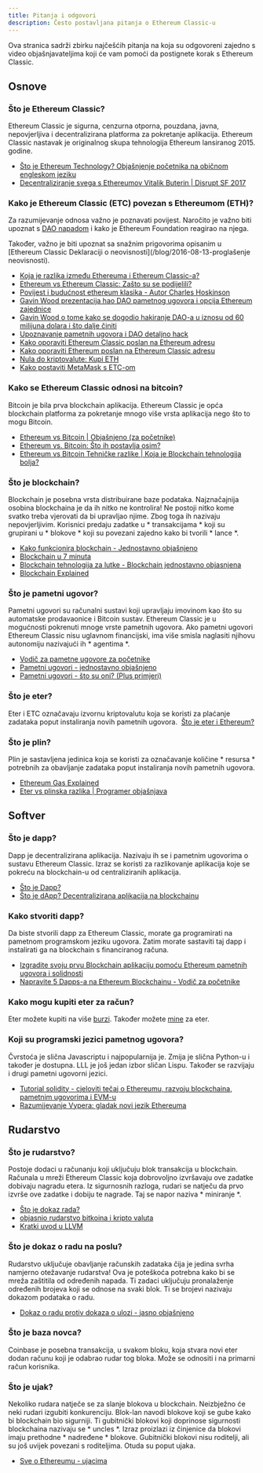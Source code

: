 ```yaml
---
title: Pitanja i odgovori
description: Često postavljana pitanja o Ethereum Classic-u
---
```


Ova stranica sadrži zbirku najčešćih pitanja na koja su odgovoreni zajedno s video objašnjavateljima koji će vam pomoći da postignete korak s Ethereum Classic.

## Osnove

### Što je Ethereum Classic?

Ethereum Classic je sigurna, cenzurna otporna, pouzdana, javna, nepovjerljiva i decentralizirana platforma za pokretanje aplikacija. Ethereum Classic nastavak je originalnog skupa tehnologija Ethereum lansiranog 2015. godine.

- [Što je Ethereum Technology? Objašnjenje početnika na običnom engleskom jeziku](https://youtu.be/jxLkbJozKbY)
- [Decentraliziranje svega s Ethereumov Vitalik Buterin | Disrupt SF 2017](https://youtu.be/WSN5BaCzsbo)

### Kako je Ethereum Classic (ETC) povezan s Ethereumom (ETH)?

Za razumijevanje odnosa važno je poznavati povijest. Naročito je važno biti upoznat s [DAO napadom](http://www.coindesk.com/understanding-dao-hack-journalists) i kako je Ethereum Foundation reagirao na njega.

Također, važno je biti upoznat sa snažnim prigovorima opisanim u [Ethereum Classic Deklaraciji o neovisnosti](/blog/2016-08-13-proglašenje neovisnosti).

- [Koja je razlika između Ethereuma i Ethereum Classic-a?](Https://youtu.be/EaC6YwO_H0U)
- [Ethereum vs Ethereum Classic: Zašto su se podijelili?](Https://youtu.be/IOuEgLKqqjE)
- [Povijest i budućnost ethereum klasika - Autor Charles Hoskinson](https://youtu.be/SQZB3pAhjP4)
- [Gavin Wood prezentacija hao DAO pametnog ugovora i opcija Ethereum zajednice](https://youtu.be/KaOGtH7J0WE)
- [Gavin Wood o tome kako se dogodio hakiranje DAO-a u iznosu od 60 milijuna dolara i što dalje činiti](https://youtu.be/JzCGRtGyxvY)
- [Upoznavanje pametnih ugovora i DAO detaljno hack](https://youtu.be/AfyB1VlnLNU)
- [Kako oporaviti Ethereum Classic poslan na Ethereum adresu](https://medium.com/@nesterenkoi565/how-to-recover-ethereum-classic-sent-to-ethereum-address-691aca046f3e)
- [Kako oporaviti Ethereum poslan na Ethereum Classic adresu](https://medium.com/@nesterenkoi565/how-to-recover-ethereum-sent-to-an-ethereum-classic-address-832d56a7d6d9)
- [Nula do kriptovalute: Kupi ETH](https://www.mewtopia.com/zerotocrypto-buy-eth/)
- [Kako postaviti MetaMask s ETC-om](https://youtu.be/BhVWWcwKKME)

### Kako se Ethereum Classic odnosi na bitcoin?

Bitcoin je bila prva blockchain aplikacija. Ethereum Classic je opća blockchain platforma za pokretanje mnogo više vrsta aplikacija nego što to mogu Bitcoin.

- [Ethereum vs Bitcoin | Objašnjeno (za početnike)](https://youtu.be/d94l-_3B6dM)
- [Ethereum vs. Bitcoin: Što ih postavlja osim?](Https://youtu.be/0UBk1e5qnr4)
- [Ethereum vs Bitcoin Tehničke razlike | Koja je Blockchain tehnologija bolja?](Https://youtu.be/fdWoNBt6CcY)

### Što je blockchain?

Blockchain je posebna vrsta distribuirane baze podataka. Najznačajnija osobina blockchaina je da ih nitko ne kontrolira! Ne postoji nitko kome svatko treba vjerovati da bi upravljao njime. Zbog toga ih nazivaju nepovjerljivim. Korisnici predaju zadatke u * transakcijama * koji su grupirani u * blokove * koji su povezani zajedno kako bi tvorili * lance *.

- [Kako funkcionira blockchain - Jednostavno objašnjeno](https://youtu.be/SSo_EIwHSd4)
- [Blockchain u 7 minuta](https://youtu.be/yubzJw0uiE4)
- [Blockchain tehnologija za lutke - Blockchain jednostavno objasnjena](https://youtu.be/2yJqjTiwpxM)
- [Blockchain Explained](https://youtu.be/QphJEO9ZX6s)

### Što je pametni ugovor?

Pametni ugovori su računalni sustavi koji upravljaju imovinom kao što su automatske prodavaonice i Bitcoin sustav. Ethereum Classic je u mogućnosti pokrenuti mnoge vrste pametnih ugovora. Ako pametni ugovori Ethereum Classic nisu uglavnom financijski, ima više smisla naglasiti njihovu autonomiju nazivajući ih * agentima *.

- [Vodič za pametne ugovore za početnike](https://youtu.be/RZXJMdAk5zk)
- [Pametni ugovori - jednostavno objašnjeno](https://youtu.be/ZE2HxTmxfrI)
- [Pametni ugovori - što su oni? (Plus primjeri)](https://youtu.be/DhNyD8Cj0dg)

### Što je eter?

Eter i ETC označavaju izvornu kriptovalutu koja se koristi za plaćanje zadataka poput instaliranja novih pametnih ugovora.
 [Što je eter i Ethereum?](Https://youtu.be/fjnovGRQrRE)

### Što je plin?

Plin je sastavljena jedinica koja se koristi za označavanje količine * resursa * potrebnih za obavljanje zadataka poput instaliranja novih pametnih ugovora.

- [Ethereum Gas Explained](https://youtu.be/hQ78FVSv-vs)
- [Eter vs plinska razlika | Programer objašnjava](https://youtu.be/cZ0rYWJzeow)

## Softver

### Što je dapp?

Dapp je decentralizirana aplikacija. Nazivaju ih se i pametnim ugovorima o sustavu Ethereum Classic. Izraz se koristi za razlikovanje aplikacija koje se pokreću na blockchain-u od centraliziranih aplikacija.

- [Što je Dapp?](Https://youtu.be/CDQX8inMCt0)
- [Što je dApp? Decentralizirana aplikacija na blockchainu](https://youtu.be/F50OrwV6Uk8)

### Kako stvoriti dapp?

Da biste stvorili dapp za Ethereum Classic, morate ga programirati na pametnom programskom jeziku ugovora. Zatim morate sastaviti taj dapp i instalirati ga na blockchain s financiranog računa.

- [Izgradite svoju prvu Blockchain aplikaciju pomoću Ethereum pametnih ugovora i solidnosti](https://youtu.be/coQ5dg8wM2o)
- [Napravite 5 Dapps-a na Ethereum Blockchainu - Vodič za početnike](https://youtu.be/8wMKq7HvbKw)

### Kako mogu kupiti eter za račun?

Eter možete kupiti na više [burzi](/ekosustava/razmjena). Također možete [mine](/razvoj/rudarstvo-resurse) za eter.

### Koji su programski jezici pametnog ugovora?

Čvrstoća je slična Javascriptu i najpopularnija je. Zmija je slična Python-u i također je dostupna. LLL je još jedan izbor sličan Lispu. Također se razvijaju i drugi pametni ugovorni jezici.

- [Tutorial solidity - cjeloviti tečaj o Ethereumu, razvoju blockchaina, pametnim ugovorima i EVM-u](https://youtu.be/ipwxYa-F1uY)
- [Razumijevanje Vypera: gladak novi jezik Ethereuma](https://youtu.be/rqfM6cxXHB8)

## Rudarstvo

### Što je rudarstvo?

Postoje dodaci u računanju koji uključuju blok transakcija u blockchain. Računala u mreži Ethereum Classic koja dobrovoljno izvršavaju ove zadatke dobivaju nagradu etera. Iz sigurnosnih razloga, rudari se natječu da prvo izvrše ove zadatke i dobiju te nagrade. Taj se napor naziva * miniranje *.

- [Što je dokaz rada?](Https://youtu.be/3EUAcxhuoU4)
- [objasnio rudarstvo bitkoina i kripto valuta](https://youtu.be/kZXXDp0_R-w)
- [Kratki uvod u LLVM](https://youtu.be/a5-WaD8VV38)

### Što je dokaz o radu na poslu?

Rudarstvo uključuje obavljanje računskih zadataka čija je jedina svrha namjerno otežavanje rudarstva! Ova je poteškoća potrebna kako bi se mreža zaštitila od određenih napada. Ti zadaci uključuju pronalaženje određenih brojeva koji se odnose na svaki blok. Ti se brojevi nazivaju dokazom podataka o radu.

- [Dokaz o radu protiv dokaza o ulozi - jasno objašnjeno](https://youtu.be/y_hEezRilCY)

### Što je baza novca?

Coinbase je posebna transakcija, u svakom bloku, koja stvara novi eter dodan računu koji je odabrao rudar tog bloka. Može se odnositi i na primarni račun korisnika.

### Što je ujak?

Nekoliko rudara natječe se za slanje blokova u blockchain. Neizbježno će neki rudari izgubiti konkurenciju. Blok-lan navodi blokove koji se gube kako bi blockchain bio sigurniji. Ti gubitnički blokovi koji doprinose sigurnosti blockchaina nazivaju se * uncles *. Izraz proizlazi iz činjenice da blokovi imaju prethodne * nadređene * blokove. Gubitnički blokovi nisu roditelji, ali su još uvijek povezani s roditeljima. Otuda su poput ujaka.

- [Sve o Ethereumu - ujacima](https://youtu.be/iIhxtuIhT_g)
